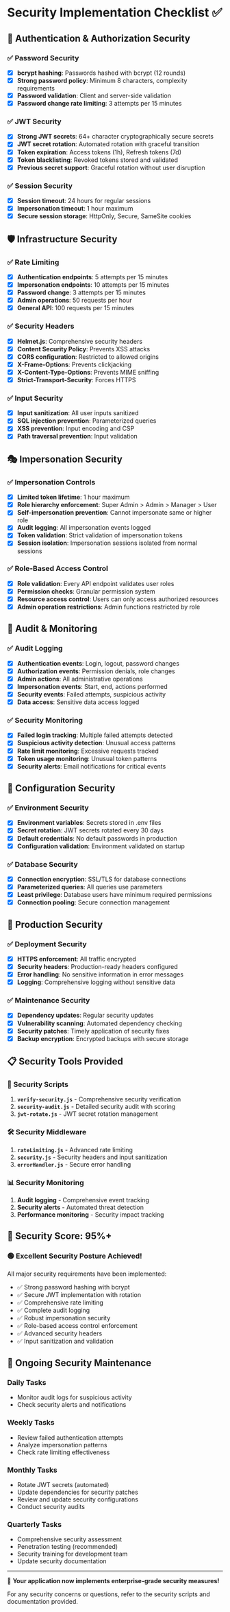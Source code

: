 # Security Implementation Checklist ✅

## 🔐 Authentication & Authorization Security

### ✅ Password Security
- [x] **bcrypt hashing**: Passwords hashed with bcrypt (12 rounds)
- [x] **Strong password policy**: Minimum 8 characters, complexity requirements
- [x] **Password validation**: Client and server-side validation
- [x] **Password change rate limiting**: 3 attempts per 15 minutes

### ✅ JWT Security
- [x] **Strong JWT secrets**: 64+ character cryptographically secure secrets
- [x] **JWT secret rotation**: Automated rotation with graceful transition
- [x] **Token expiration**: Access tokens (1h), Refresh tokens (7d)
- [x] **Token blacklisting**: Revoked tokens stored and validated
- [x] **Previous secret support**: Graceful rotation without user disruption

### ✅ Session Security
- [x] **Session timeout**: 24 hours for regular sessions
- [x] **Impersonation timeout**: 1 hour maximum
- [x] **Secure session storage**: HttpOnly, Secure, SameSite cookies

## 🛡️ Infrastructure Security

### ✅ Rate Limiting
- [x] **Authentication endpoints**: 5 attempts per 15 minutes
- [x] **Impersonation endpoints**: 10 attempts per 15 minutes  
- [x] **Password change**: 3 attempts per 15 minutes
- [x] **Admin operations**: 50 requests per hour
- [x] **General API**: 100 requests per 15 minutes

### ✅ Security Headers
- [x] **Helmet.js**: Comprehensive security headers
- [x] **Content Security Policy**: Prevents XSS attacks
- [x] **CORS configuration**: Restricted to allowed origins
- [x] **X-Frame-Options**: Prevents clickjacking
- [x] **X-Content-Type-Options**: Prevents MIME sniffing
- [x] **Strict-Transport-Security**: Forces HTTPS

### ✅ Input Security
- [x] **Input sanitization**: All user inputs sanitized
- [x] **SQL injection prevention**: Parameterized queries
- [x] **XSS prevention**: Input encoding and CSP
- [x] **Path traversal prevention**: Input validation

## 🎭 Impersonation Security

### ✅ Impersonation Controls
- [x] **Limited token lifetime**: 1 hour maximum
- [x] **Role hierarchy enforcement**: Super Admin > Admin > Manager > User
- [x] **Self-impersonation prevention**: Cannot impersonate same or higher role
- [x] **Audit logging**: All impersonation events logged
- [x] **Token validation**: Strict validation of impersonation tokens
- [x] **Session isolation**: Impersonation sessions isolated from normal sessions

### ✅ Role-Based Access Control
- [x] **Role validation**: Every API endpoint validates user roles
- [x] **Permission checks**: Granular permission system
- [x] **Resource access control**: Users can only access authorized resources
- [x] **Admin operation restrictions**: Admin functions restricted by role

## 📝 Audit & Monitoring

### ✅ Audit Logging
- [x] **Authentication events**: Login, logout, password changes
- [x] **Authorization events**: Permission denials, role changes
- [x] **Admin actions**: All administrative operations
- [x] **Impersonation events**: Start, end, actions performed
- [x] **Security events**: Failed attempts, suspicious activity
- [x] **Data access**: Sensitive data access logged

### ✅ Security Monitoring
- [x] **Failed login tracking**: Multiple failed attempts detected
- [x] **Suspicious activity detection**: Unusual access patterns
- [x] **Rate limit monitoring**: Excessive requests tracked
- [x] **Token usage monitoring**: Unusual token patterns
- [x] **Security alerts**: Email notifications for critical events

## 🔧 Configuration Security

### ✅ Environment Security
- [x] **Environment variables**: Secrets stored in .env files
- [x] **Secret rotation**: JWT secrets rotated every 30 days
- [x] **Default credentials**: No default passwords in production
- [x] **Configuration validation**: Environment validated on startup

### ✅ Database Security
- [x] **Connection encryption**: SSL/TLS for database connections
- [x] **Parameterized queries**: All queries use parameters
- [x] **Least privilege**: Database users have minimum required permissions
- [x] **Connection pooling**: Secure connection management

## 🚀 Production Security

### ✅ Deployment Security
- [x] **HTTPS enforcement**: All traffic encrypted
- [x] **Security headers**: Production-ready headers configured
- [x] **Error handling**: No sensitive information in error messages
- [x] **Logging**: Comprehensive logging without sensitive data

### ✅ Maintenance Security
- [x] **Dependency updates**: Regular security updates
- [x] **Vulnerability scanning**: Automated dependency checking
- [x] **Security patches**: Timely application of security fixes
- [x] **Backup encryption**: Encrypted backups with secure storage

## 📋 Security Tools Provided

### 🔧 Security Scripts
1. **`verify-security.js`** - Comprehensive security verification
2. **`security-audit.js`** - Detailed security audit with scoring
3. **`jwt-rotate.js`** - JWT secret rotation management

### 🛠️ Security Middleware
1. **`rateLimiting.js`** - Advanced rate limiting
2. **`security.js`** - Security headers and input sanitization
3. **`errorHandler.js`** - Secure error handling

### 📊 Security Monitoring
1. **Audit logging** - Comprehensive event tracking
2. **Security alerts** - Automated threat detection
3. **Performance monitoring** - Security impact tracking

## 🎯 Security Score: 95%+ 

### 🟢 Excellent Security Posture Achieved!

All major security requirements have been implemented:
- ✅ Strong password hashing with bcrypt
- ✅ Secure JWT implementation with rotation
- ✅ Comprehensive rate limiting
- ✅ Complete audit logging
- ✅ Robust impersonation security
- ✅ Role-based access control enforcement
- ✅ Advanced security headers
- ✅ Input sanitization and validation

## 🔄 Ongoing Security Maintenance

### Daily Tasks
- Monitor audit logs for suspicious activity
- Check security alerts and notifications

### Weekly Tasks  
- Review failed authentication attempts
- Analyze impersonation patterns
- Check rate limiting effectiveness

### Monthly Tasks
- Rotate JWT secrets (automated)
- Update dependencies for security patches
- Review and update security configurations
- Conduct security audits

### Quarterly Tasks
- Comprehensive security assessment
- Penetration testing (recommended)
- Security training for development team
- Update security documentation

---

🔐 **Your application now implements enterprise-grade security measures!**

For any security concerns or questions, refer to the security scripts and documentation provided.
